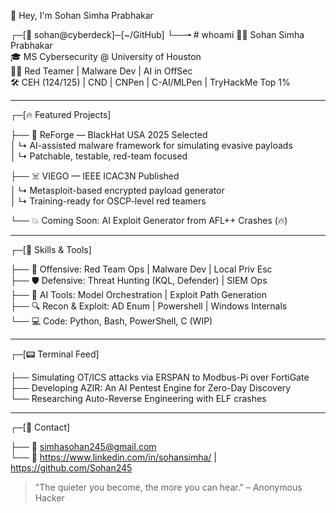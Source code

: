 
👋 Hey, I'm Sohan Simha Prabhakar

┌─[🔐 sohan@cyberdeck]─[~/GitHub]
└──╼ # whoami
🧑‍💻 Sohan Simha Prabhakar  
🎓 MS Cybersecurity @ University of Houston  
🏴‍☠️ Red Teamer | Malware Dev | AI in OffSec  
🛠️ CEH (124/125) | CND | CNPen | C-AI/MLPen | TryHackMe Top 1%

---

┌─[🔥 Featured Projects]

├── 🐚 ReForge — BlackHat USA 2025 Selected  
│      ↳ AI-assisted malware framework for simulating evasive payloads  
│      ↳ Patchable, testable, red-team focused  

├── ☠️ VIEGO — IEEE ICAC3N Published  
│      ↳ Metasploit-based encrypted payload generator  
│      ↳ Training-ready for OSCP-level red teamers  

└── 💥 Coming Soon: AI Exploit Generator from AFL++ Crashes (🔥)

---

┌─[🧠 Skills & Tools]

├── 🎯 Offensive: Red Team Ops | Malware Dev | Local Priv Esc  
├── 🛡️ Defensive: Threat Hunting (KQL, Defender) | SIEM Ops  
├── 🤖 AI Tools: Model Orchestration | Exploit Path Generation  
├── 🔍 Recon & Exploit: AD Enum | Powershell | Windows Internals  
└── 💻 Code: Python, Bash, PowerShell, C (WIP)

---

┌─[📟 Terminal Feed]

├── Simulating OT/ICS attacks via ERSPAN to Modbus-Pi over FortiGate  
├── Developing AZIR: An AI Pentest Engine for Zero-Day Discovery  
└── Researching Auto-Reverse Engineering with ELF crashes

---

┌─[📡 Contact]

├── 📧 simhasohan245@gmail.com  
└── 🔗 https://www.linkedin.com/in/sohansimha/ | https://github.com/Sohan245

> "The quieter you become, the more you can hear." – Anonymous Hacker
